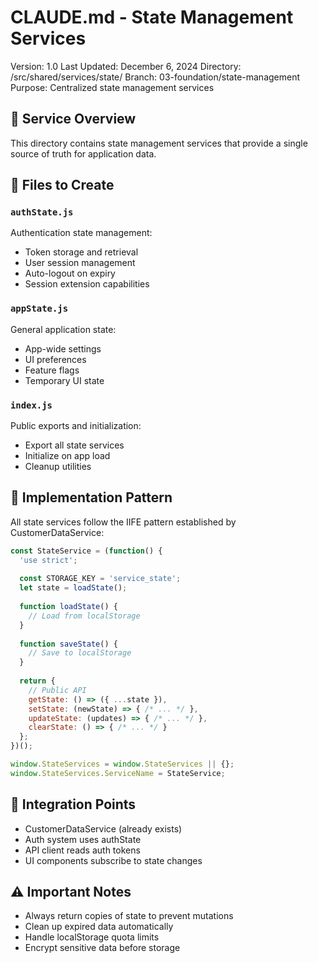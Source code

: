 # CLAUDE.md - State Management Services
Version: 1.0
Last Updated: December 6, 2024
Directory: /src/shared/services/state/
Branch: 03-foundation/state-management
Purpose: Centralized state management services

## 📁 Service Overview
This directory contains state management services that provide a single source of truth for application data.

## 🎯 Files to Create

### `authState.js`
Authentication state management:
- Token storage and retrieval
- User session management
- Auto-logout on expiry
- Session extension capabilities

### `appState.js`
General application state:
- App-wide settings
- UI preferences
- Feature flags
- Temporary UI state

### `index.js`
Public exports and initialization:
- Export all state services
- Initialize on app load
- Cleanup utilities

## 🔧 Implementation Pattern

All state services follow the IIFE pattern established by CustomerDataService:

```javascript
const StateService = (function() {
  'use strict';
  
  const STORAGE_KEY = 'service_state';
  let state = loadState();
  
  function loadState() {
    // Load from localStorage
  }
  
  function saveState() {
    // Save to localStorage
  }
  
  return {
    // Public API
    getState: () => ({ ...state }),
    setState: (newState) => { /* ... */ },
    updateState: (updates) => { /* ... */ },
    clearState: () => { /* ... */ }
  };
})();

window.StateServices = window.StateServices || {};
window.StateServices.ServiceName = StateService;
```

## 🔗 Integration Points
- CustomerDataService (already exists)
- Auth system uses authState
- API client reads auth tokens
- UI components subscribe to state changes

## ⚠️ Important Notes
- Always return copies of state to prevent mutations
- Clean up expired data automatically
- Handle localStorage quota limits
- Encrypt sensitive data before storage